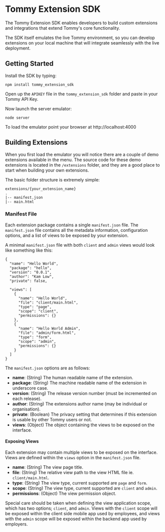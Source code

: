 # Tommy Extension SDK

The Tommy Extension SDK enables developers to build custom extensions and integrations that extend Tommy's core functionality.

The SDK itself emulates the live Tommy environment, so you can develop extensions on your local machine that will integrate seamlessly with the live deployment.

## Getting Started

Install the SDK by typing:

```
npm install tommy_extension_sdk
```

Open up the `APIKEY` file in the `tommy_extension_sdk` folder and paste in your Tommy API Key.

Now launch the server emulator:

```
node server
```

To load the emulator point your browser at http://localhost:4000

## Building Extensions

When you first load the emulator you will notice there are a couple of demo extensions available in the menu. The source code for these demo extensions is located in the `/extensions` folder, and they are a good place to start when building your own extensions.

The basic folder structure is extremely simple:

~~~
extensions/{your_extension_name}
.
|-- manifest.json
|-- main.html
~~~

### Manifest File

Each extension package contains a single `manifest.json` file. The `manifest.json` file contains all the metadata information, configuration options, and a list of views to be exposed by your extension.

A minimal `manifest.json` file with both `client` and `admin` views would look like something like this:

```
{
  "name": "Hello World",
  "package": "hello",
  "version": "0.0.1",
  "author": "Kam Low",
  "private": false,

  "views": [
    {
      "name": "Hello World",
      "file": "client/main.html",
      "type": "page",
      "scope": "client",
      "permissions": {}
    },
    {
      "name": "Hello World Admin",
      "file": "admin/form.html",
      "type": "form",
      "scope": "admin",
      "permissions": {}
    }
  ]
}
```

The `manifest.json` options are as follows:

* **name**: (String) The human readable name of the extension.
* **package**: (String) The machine readable name of the extension in underscore case.
* **version**: (String) The release version number (must be incremented on each release).
* **author**: (String) The extensions author name (may be individual or organisation).
* **private**: (Boolean) The privacy setting that determines if this extension is usable by other Tommy users or not.
* **views**: (Object) The object containing the views to be exposed on the interface.

#### Exposing Views

Each extension may contain multiple views to be exposed on the interface. Views are defined within the `views` option in the `manifest.json` file.

* **name**: (String) The view page title.
* **file**: (String) The relative view path to the view HTML file ie. `client/main.html`.
* **type**: (String) The view type, current supported are `page` and `form`.
* **scope**: (String) The view type, current supported are `client` and `admin`.
* **permissions**: (Object) The view permission object.

Special care should be taken when defining the view application scope, which has two options; `client`, and `admin`. Views with the `client` scope will be exposed within the client side mobile app used by employees, and views with the `admin` scope will be exposed within the backend app used by employers.

